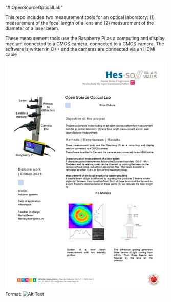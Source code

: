 "# OpenSourceOpticalLab" 

This repo includes two measurement tools for an optical laboratory: (1) measurement of the focal length of a lens
and (2) measurement of the diameter of a laser beam.

These measurement tools use the Raspberry Pi as a computing and display medium connected to a CMOS camera.
connected to a CMOS camera.
The software is written in C++ and the cameras are connected via an HDMI cable

![Resume](resume.jpg)
Format: ![Alt Text](url)

